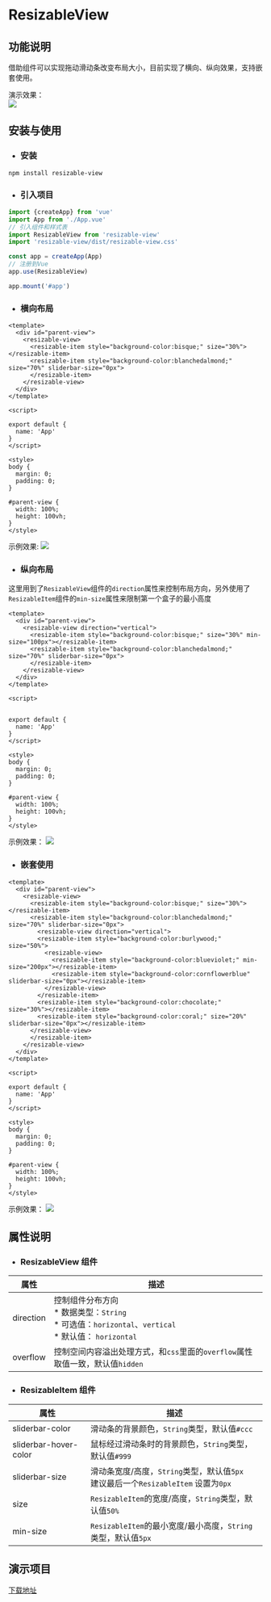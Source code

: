 # ResizableView 

## 功能说明  
借助组件可以实现拖动滑动条改变布局大小，目前实现了横向、纵向效果，支持嵌套使用。

演示效果：  
![](https://gitee.com/now-sleep/resizable-view/raw/master/demo/gif/3.gif)

## 安装与使用
* ### 安装
```
npm install resizable-view
```
* ### 引入项目
``` javascript
import {createApp} from 'vue'
import App from './App.vue'
// 引入组件和样式表
import ResizableView from 'resizable-view'
import 'resizable-view/dist/resizable-view.css'

const app = createApp(App)
// 注册到Vue
app.use(ResizableView)

app.mount('#app')

```
* ### 横向布局
``` Vue
<template>
  <div id="parent-view">
    <resizable-view>
      <resizable-item style="background-color:bisque;" size="30%"></resizable-item>
      <resizable-item style="background-color:blanchedalmond;" size="70%" sliderbar-size="0px">
      </resizable-item>
    </resizable-view>
  </div>
</template>

<script>

export default {
  name: 'App'
}
</script>

<style>
body {
  margin: 0;
  padding: 0;
}

#parent-view {
  width: 100%;
  height: 100vh;
}
</style>

```
示例效果:
![](https://gitee.com/now-sleep/resizable-view/raw/master/demo/gif/1.gif)  

* ### 纵向布局  
这里用到了`ResizableView`组件的`direction`属性来控制布局方向，另外使用了`ResizableItem`组件的`min-size`属性来限制第一个盒子的最小高度
``` vue
<template>
  <div id="parent-view">
    <resizable-view direction="vertical">
      <resizable-item style="background-color:bisque;" size="30%" min-size="100px"></resizable-item>
      <resizable-item style="background-color:blanchedalmond;" size="70%" sliderbar-size="0px">
      </resizable-item>
    </resizable-view>
  </div>
</template>

<script>


export default {
  name: 'App'
}
</script>

<style>
body {
  margin: 0;
  padding: 0;
}

#parent-view {
  width: 100%;
  height: 100vh;
}
</style>

```  
示例效果： 
![](https://gitee.com/now-sleep/resizable-view/raw/master/demo/gif/2.gif)

* ### 嵌套使用
``` Vue
<template>
  <div id="parent-view">
    <resizable-view>
      <resizable-item style="background-color:bisque;" size="30%"></resizable-item>
      <resizable-item style="background-color:blanchedalmond;" size="70%" sliderbar-size="0px">
        <resizable-view direction="vertical">
        <resizable-item style="background-color:burlywood;" size="50%">
          <resizable-view>
            <resizable-item style="background-color:blueviolet;" min-size="200px"></resizable-item>
            <resizable-item style="background-color:cornflowerblue" sliderbar-size="0px"></resizable-item>
          </resizable-view>
        </resizable-item>
        <resizable-item style="background-color:chocolate;" size="30%"></resizable-item>
        <resizable-item style="background-color:coral;" size="20%" sliderbar-size="0px"></resizable-item>
      </resizable-view>
      </resizable-item>
    </resizable-view>
  </div>
</template>

<script>

export default {
  name: 'App'
}
</script>

<style>
body {
  margin: 0;
  padding: 0;
}

#parent-view {
  width: 100%;
  height: 100vh;
}
</style>

```  
示例效果：
![](https://gitee.com/now-sleep/resizable-view/raw/master/demo/gif/3.gif)

## 属性说明
* ### ResizableView 组件

| 属性 | 描述 |  
| ---- | ---- |
| direction | 控制组件分布方向<br/>* 数据类型：`String`<br/>* 可选值：`horizontal`、`vertical` <br/>* 默认值： `horizontal`|
| overflow | 控制空间内容溢出处理方式，和`css`里面的`overflow`属性取值一致，默认值`hidden`|
* ### ResizableItem 组件

| 属性 | 描述 |  
| ---- | ---- |
| sliderbar-color | 滑动条的背景颜色，`String`类型，默认值`#ccc` |
| sliderbar-hover-color | 鼠标经过滑动条时的背景颜色，`String`类型，默认值`#999` |
| sliderbar-size | 滑动条宽度/高度，`String`类型，默认值`5px`<br/>建议最后一个`ResizableItem` 设置为`0px` |
| size | `ResizableItem`的宽度/高度，`String`类型，默认值`50%` |
| min-size | `ResizableItem`的最小宽度/最小高度，`String`类型，默认值`5px` |

## 演示项目
[下载地址](https://gitee.com/now-sleep/resizable-view/raw/master/demo/demo.zip)  
  
    
      
      